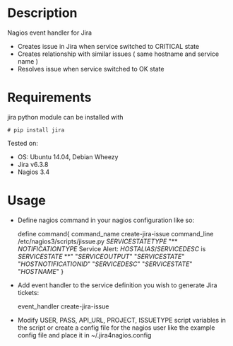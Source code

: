 Description
===========

Nagios event handler for Jira

* Creates issue in Jira when service switched to CRITICAL state
* Creates relationship with similar issues ( same hostname and service name )
* Resolves issue when service switched to OK state

Requirements
============

jira python module can be installed with 

    # pip install jira

Tested on:
* OS: Ubuntu 14.04, Debian Wheezy
* Jira v6.3.8
* Nagios 3.4


Usage
=====


+ Define nagios command in your nagios configuration like so:

    define command{
      command_name    create-jira-issue
      command_line    /etc/nagios3/scripts/jissue.py $SERVICESTATETYPE$  "** $NOTIFICATIONTYPE$ Service Alert: $HOSTALIAS$/$SERVICEDESC$ is $SERVICESTATE$ **" "$SERVICEOUTPUT$" "$SERVICESTATE$" "$HOSTNOTIFICATIONID$" "$SERVICEDESC$"  "$SERVICESTATE$" "$HOSTNAME$"
    }


+ Add event handler to the service definition you wish to generate Jira tickets:

    event_handler  create-jira-issue


+ Modify USER, PASS, API_URL, PROJECT, ISSUETYPE script variables in the script or create a config file for the nagios user like the example config file and place it in ~/.jira4nagios.config
